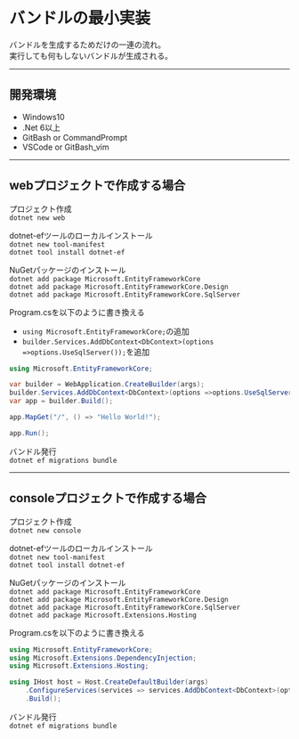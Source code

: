 # バンドルの最小実装

バンドルを生成するためだけの一連の流れ。  
実行しても何もしないバンドルが生成される。  

---

## 開発環境  

- Windows10  
- .Net 6以上  
- GitBash or CommandPrompt  
- VSCode or GitBash_vim  

---

## webプロジェクトで作成する場合

プロジェクト作成  
`dotnet new web`  

dotnet-efツールのローカルインストール  
`dotnet new tool-manifest`  
`dotnet tool install dotnet-ef`  

NuGetパッケージのインストール  
`dotnet add package Microsoft.EntityFrameworkCore`  
`dotnet add package Microsoft.EntityFrameworkCore.Design`  
`dotnet add package Microsoft.EntityFrameworkCore.SqlServer`  

Program.csを以下のように書き換える  

- `using Microsoft.EntityFrameworkCore;`の追加  
- `builder.Services.AddDbContext<DbContext>(options =>options.UseSqlServer());`を追加  

``` cs
using Microsoft.EntityFrameworkCore;

var builder = WebApplication.CreateBuilder(args);
builder.Services.AddDbContext<DbContext>(options =>options.UseSqlServer());
var app = builder.Build();

app.MapGet("/", () => "Hello World!");

app.Run();
```

バンドル発行  
`dotnet ef migrations bundle`  

---

## consoleプロジェクトで作成する場合

プロジェクト作成  
`dotnet new console`  

dotnet-efツールのローカルインストール  
`dotnet new tool-manifest`  
`dotnet tool install dotnet-ef`  

NuGetパッケージのインストール  
`dotnet add package Microsoft.EntityFrameworkCore`  
`dotnet add package Microsoft.EntityFrameworkCore.Design`  
`dotnet add package Microsoft.EntityFrameworkCore.SqlServer`  
`dotnet add package Microsoft.Extensions.Hosting`  

Program.csを以下のように書き換える  

```cs
using Microsoft.EntityFrameworkCore;
using Microsoft.Extensions.DependencyInjection;
using Microsoft.Extensions.Hosting;

using IHost host = Host.CreateDefaultBuilder(args)
    .ConfigureServices(services => services.AddDbContext<DbContext>(options => options.UseSqlServer()))
    .Build();
```

バンドル発行  
`dotnet ef migrations bundle`  
